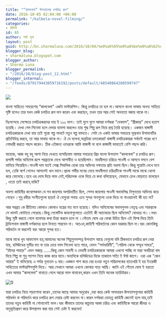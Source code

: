 ```yaml
---
title: "“কালবেলা” উপন্যাসের চলচিত্র রূপ"
date: 2016-10-05 02:04:00 +06:00
permalink: "/kalbela-novel-filming/"
categories:
- রিভিউ
id: 65
author: শর্মা লুনা
layout: post
guid: http://bn.sharmaluna.com/2016/10/04/%e0%a6%95%e0%a6%be%e0%a6%b2%e0%a6%ac%e0%a7%87%e0%a6%b2%e0%a6%be-%e0%a6%89%e0%a6%aa%e0%a6%a8%e0%a7%8d%e0%a6%af%e0%a6%be%e0%a6%b8%e0%a7%87%e0%a6%b0-%e0%a6%9a%e0%a6%b2%e0%a6%9a%e0%a6%bf/
blogger_blog:
- sharmaluna.blogspot.com
blogger_author:
- Sharma Luna
blogger_permalink:
- "/2016/10/blog-post_12.html"
blogger_internal:
- "/feeds/879179443059716192/posts/default/48540864288599747"
---
```


![](https://2.bp.blogspot.com/-mUnii3ZaJGQ/V_O22_3tGRI/AAAAAAAAAX4/fLgH0kriIBcXuCbs0pnw7jNjPhqAxPfkgCK4B/s640/images%2B%25284%2529.jpg)

বাংলা সাহিত্যে সমরেশের “কালবেলা” একটা মাস্টারপিস। কিন্তু চলচিত্রে তা হল না।আসলে বাংলা ভাষায় অনন্য সাহিত্য সৃষ্টি হলেও তার যখন কেঊ চলচিত্র রূপ দান করেন এবং করছেন, তখন তার আর সেই অনন্যতা বজায় থাকে না।

নিঃসন্দেহে সেক্ষেত্রে চলচিত্রকরদের দায় ই ১০০ ভাগ। তাই যুগে যুগে আমরা দর্শকরা “দেবদাস”, “শ্রীকান্ত” দেখে হতাশ হয়েছি। দেখা গেল সিনেমা হলে দেদার ব্যাবসা করলেও তার শুদ্ধ শিল্প রূপ নিয়ে প্রশ্ন তৈরি হয়েছে। একজন বাঙ্গালী চলচিত্রকারকে দেখা যায় তাই পূরো গল্প পালটে নতুন গল্প ফাদতে। সেটা যে একটা ভাষার সবচেয়ে মূল্যবান উপাদানটির প্রতিনিধিত্ব করবে, তা আর মাথায় থাকে না। ঐ যে বলেনা,অন্নচিন্তা চমতকারা! বাঙ্গালী চলচিত্রকাররা সর্বদাই পরের ধণে পোদ্দারী করতে পছন্দ করেন। ঠিক এইজন্য ওদেরকে আমি বাঙ্গালী না বলে কাঙ্গালী ভাবতেই বেশি পছন্দ করি।

যাহোক, আজ বহু বহু আশা নিয়ে দেখতে বসেছিলাম আমার সবচেয়ে প্রিয় বাংলা উপন্যাস “কালবেলা” র চলচিত্র রূপ। রূপালী পর্দার অনিমেষ রূপে পরব্রতকে দেখে আশান্বীত ও হয়েছিলাম। মাধবীলতা চরিত্রে পাওলী ও আসনে বসনে বেশ মানিয়ে গিয়েছিল।পাওলী দাম যতই সেক্স সিম্বলিক হোক তার অভিনয় দক্ষতার প্রতি ভরসা ছিল।কিন্তু পুরোটা দেখে মনে হল, ঢেকি স্বর্গে গেলেও আসলেই ধান ভানে।প্রচন্ড গভীর মনের মেয়ে মাধবীলতা চরিত্রটিকে পাওলী মাঝে মাঝে খেলো করে ফেলেছে।তবে ওর দোষ দিয়ে লাভ নেই,পরিচালক ওকে দিয়ে যে কথা বলিয়েছেন, যেভাবে চোখ ঘোড়াতে বলেছেন , ওতো তাই করবে,নাকি?

অবশ্য কাহিনীর কথোপকথন যে সব জায়গায় অপরিবর্তীত ছিল, সেসব জায়গায় পাওলী স্বভাবসিদ্ধ নিপুনতায় অভিনয় করে গেছেন ।শুধু রবীন্দ্র সংগীতগুলো ছাড়া! ঐ বেসু্রো গলায় এ্যত সুন্দর গানগুলো ওকে দিয়ে না গাওয়ালেই কী হত না?

আর পরব্রত কে রীতিমত কোথাও কোথাও যন্ত্রের মত মনে হয়েছে। যদিও অনিমেষের স্বভাবসুলভ নেতৃত্ব এবং সারল্যকে সে ভালই ফোটাতে পেরেছে।কিন্তু সেন্সেটিভ জায়গাগুলোতে এতটাই কী অ্যামেচার ছিল অনিমেষ? বোধহয় না।।মহৎ কিছু সৃষ্টি করতে গেলে ব্যাবসার কথা চিন্তা করলে চলে না ।গৌতম ঘোষ এর বোঝা উচিত ছিল এই ফিল্ম দিয়ে তিনি ট্রাডিশনাল বাঙ্গালী দর্শকদের হলে টানতে পারবেন না। অতএব,কাহিণী পরিবর্তনের কোন দরকার ছিল না।বরং কোনকিছু পরিবর্তন না করলেই বরং আরো সুন্দর হত।

মাঝে মাঝে খুব আফসোস হয়,আমাদের অনেক শিল্পগুনসম্পন্ন উপন্যাস আছে যেগুলো যদি ঠিকভাবে চলচিত্র রূপ দেয়া যায়, হলিঊডের মুভীর মত বা তার চেয়ে ভাল সিনেমা হতে পারে, যেমন “গর্ভধারিনী”, “গেরিলা থেকে সম্মুখ সমরে”, “চাঁদের পাহাড়” এমন অজস্র ……কিন্তু কোন সাহসী ও মেধাবী চলচিত্রকারকে আমরা এখনো পাচ্ছি না যারা অর্থচিন্তা বাদ দিয়ে শিল্প বা শুধু প্যাশন নিয়ে কাজ করে যাবে।অন্যদিকে হলিঊডের দিকে তাকালে সত্যি ই ঈর্ষা জাগে। ওরা এক “জেন আয়ার” ই বানিয়েছে এ পর্যন্ত নূন্যতম ৬ বার।একজন পাশ করে বের হওয়া নতুন পরিচালকের হাতেখরি ই হয় ইংরেজী সাহিত্যের মাস্টারপিসগুলি দিয়ে। আর সেখানে আমরা এখনো কোথায় পড়ে আছি। জানি এই গৌতম ঘোষ ই হয়তো এখন আবার “কালবেলা” বানাতে গেলে আরো ভাল বানাবেন,কারন এখন তিনি অনেক ম্যাচিউরড।

![0](https://cholochitro.files.wordpress.com/2014/04/0.jpg?w=300&h=225)

যারা চলচিত্র নিয়ে পড়াশোনা করেন ,তাদের কাছে আমার অনুরোধ ,দয়া করে কেউ অসাধারন ঊপন্যাসগূলোর কাহিনী পরিবর্ধন বা পরিবর্তন করে চলচিত্র রূপ দেয়ার চেষ্টা করবেন না।কারন দর্শকরা যেহেতু কাহিনী জেনেই হলে যায়,তাই তাদের নতুন কাহিনী না শোনানোই ভাল।বরং কীভাবে তাদের কল্পনায় আকা চরিত্র এবং কাহিনীকে আরো জীবন্ত ও অনুভূতিপ্রবণ করে ঊপস্থাপন করা যায় সেই চেষ্টা ই করবেন!